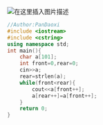 ![在这里插入图片描述](https://pic.2ge.org/cdn/?url=https://img-blog.csdnimg.cn/055786187c524c29b3ed8f09a0b0bcb5.png?x-oss-process=image/watermark,type_ZHJvaWRzYW5zZmFsbGJhY2s,shadow_50,text_Q1NETiBA5r2Y6YGT54a5,size_20,color_FFFFFF,t_70,g_se,x_16)

```cpp
//Author:PanDaoxi
#include <iostream>
#include <cstring> 
using namespace std;
int main(){
	char a[101];
	int front=0,rear=0;
	cin>>a;
	rear=strlen(a);
	while(front<rear){
		cout<<a[front++];
		a[rear++]=a[front++];
	}
	return 0;
}

```

